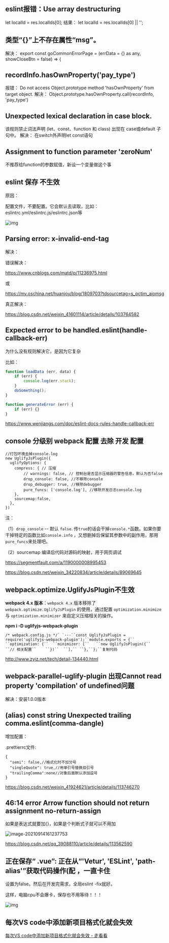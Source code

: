 ## eslint报错：Use array destructuring

let localId = res.localIds[0];
结果：
let localId = res.localIds[0] || '';

## 类型“{}”上不存在属性“msg”。

解决：
export const goCommonErrorPage = (errData = {} as any, showCloseBtn = false) => {

## recordInfo.hasOwnProperty('pay_type')

报错：
Do not access Object.prototype method 'hasOwnProperty' from target object.
解决：
Object.prototype.hasOwnProperty.call(recordInfo, 'pay_type')

## Unexpected lexical declaration in case block.

该规则禁止词法声明 (let、const、function 和 class) 出现在 case或default 子句中。
解决：
在switch外声明let const语句

## Assignment to function parameter 'zeroNum'

不推荐给function的参数赋值，新设一个变量做这个事

## eslint 保存 不生效

原因：

配置文件，不要配置。它会默认去读取，比如：eslintrc.yml/eslintrc.js/eslintrc.json等

![img](https://gitee.com/yt46767/doc/raw/master/企业微信截图_16256418701791.png)

## Parsing error: x-invalid-end-tag

解决：

错误解决：

https://www.cnblogs.com/matd/p/11236975.html

或

https://my.oschina.net/huanjoy/blog/1809703?tdsourcetag=s_pctim_aiomsg

真正解决：

https://blog.csdn.net/weixin_41601114/article/details/103764582

## Expected error to be handled.eslint(handle-callback-err)

为什么没有规则解决它，是因为它复杂

比如：

```js
function loadData (err, data) {
    if (err) {
        console.log(err.stack);
    }
    doSomething();
}

function generateError (err) {
    if (err) {}
}
```

https://www.wenjiangs.com/doc/eslint-docs-rules-handle-callback-err

## console 分级别 webpack  配置 去除  开发 配置

```
//打包环境去掉console.log
new UglifyJsPlugin({
  uglifyOptions: {
    compress: { // 压缩
        // warnings: false, // 控制台是否显示压缩器的警告信息，默认为否false
        drop_console: false, //不移除console
        drop_debugger: true, //移除debugger
        pure_funcs: ['console.log'], //移除开发日志console.log
    },
    sourcemap:false,
  },
})
```

注：

（1）`drop_console` -- 默认 `false`. 传`true`的话会干掉`console.*`函数。如果你要干掉特定的函数比如`console.info` ，又想删掉后保留其参数中的副作用，那用`pure_funcs`来处理吧。

（2）sourcemap   编译后代码对源码的映射，用于网页调试

https://segmentfault.com/a/1190000008995453

https://blog.csdn.net/weixin_34220834/article/details/89069645

## webpack.optimize.UglifyJsPlugin不生效

**webpack 4.x 版本**：`webpack 4.x` 版本移除了 `webpack.optimize.UglifyJsPlugin` 的使用，通过配置 `optimization.minimize` 与 `optimization.minimizer` 来自定义压缩相关的操作。

**npm i -D uglifyjs-webpack-plugin**

```
/* webpack.config.js */` `···``const UglifyJsPlugin = require('uglifyjs-webpack-plugin');``module.exports = {`` ``optimization: {``  ``minimizer: [``   ``new UglifyJsPlugin({``      ``// 相关配置``    ``})``  ``],`` ``},``};``复制代码
```

http://www.zyiz.net/tech/detail-134440.html

## webpack-parallel-uglify-plugin 出现Cannot read property 'compilation' of undefined问题

解决：安装1.0.0版本

## (alias) const string Unexpected trailing comma.eslint(comma-dangle)

增加配置：

.prettierrc文件:

```
{
  "semi": false,//格式化时不加分号 
  "singleQuote": true,//用单引号替换双引号
  "trailingComma":none//对象后面默认添加逗号
}
```

https://blog.csdn.net/weixin_41924621/article/details/113746270

## 46:14 error Arrow function should not return assignment no-return-assign

如果是表达式就要加{}，如果是个判断式子就可以不用加

![image-20210914161237753](https://gitee.com/yt46767/doc/raw/master/image-20210914161237753.png)

https://blog.csdn.net/qq_39088110/article/details/113562590

## 正在保存“ .vue”: 正在从“'Vetur', 'ESLint', 'path-alias'”获取代码操作(配 ，一直卡住

设置为false。然后在开发完需求，全局eslint -fix就好。

这样，电脑cpu不会爆卡，保存也不用等待！！！

![img](https://img-blog.csdnimg.cn/20210114114019907.png?x-oss-process=image/watermark,type_ZmFuZ3poZW5naGVpdGk,shadow_10,text_aHR0cHM6Ly9ibG9nLmNzZG4ubmV0L3NpbmF0XzM2NzI4NTE4,size_16,color_FFFFFF,t_70)

## 每次VS code中添加新项目格式化就会失效

[每次VS code中添加新项目格式化就会失效 - 走看看](http://t.zoukankan.com/s1-myblog-p-15246342.html)
